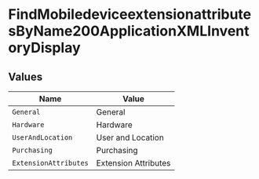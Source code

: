 # FindMobiledeviceextensionattributesByName200ApplicationXMLInventoryDisplay


## Values

| Name                  | Value                 |
| --------------------- | --------------------- |
| `General`             | General               |
| `Hardware`            | Hardware              |
| `UserAndLocation`     | User and Location     |
| `Purchasing`          | Purchasing            |
| `ExtensionAttributes` | Extension Attributes  |